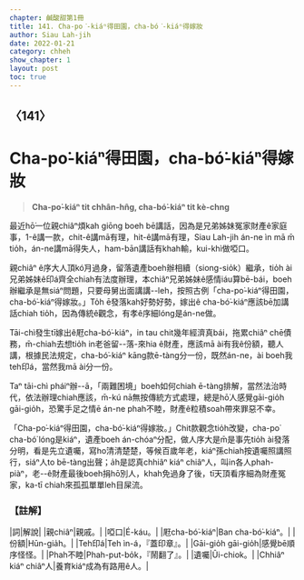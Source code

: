 ```yaml
---
chapter: 鹹酸甜第1冊
title: 141. Cha-po͘-kiáⁿ得田園，cha-bó͘-kiáⁿ得嫁妝
author: Siau Lah-jih
date: 2022-01-21
category: chheh
show_chapter: 1
layout: post
toc: true
---
```

  
## 〈141〉
# Cha-po͘-kiáⁿ得田園，cha-bó͘-kiáⁿ得嫁妝
>**Cha-po͘-kiáⁿ tit chhân-hn̂g, cha-bó͘-kiáⁿ tit kè-chng**
 
最近hō͘一位親chiâⁿ煩kah giōng boeh bē講話，因為是兄弟姊妹冤家財產ê家庭事，1-ê講一款，chit-ê講mā有理，hit-ê講mā有理，Siau Lah-jih án-ne ìn mā m̄ tio̍h，án-ne講mā得失人，ham-bān講話有khah輸，kui-khì做啞口。

親chiâⁿ ê序大人頂kó͘月過身，留落遺產boeh辦相續（siong-sio̍k）繼承，tio̍h ài兄弟姊妹ê印á齊全chiah有法度辦理，本chiâⁿ兄弟姊妹ê感情iáu算bē-bái，boeh辦繼承是無siáⁿ問題，只要母舅出面講講--leh，按照古例「cha-po͘-kiáⁿ得田園，cha-bó͘-kiáⁿ得嫁妝。」To̍h ē發落kah好勢好勢，嫁出ê cha-bó͘-kiáⁿ應該bē加講話chiah tio̍h，因為傳統ê觀念，有孝ê序細lóng是án-ne做。

Tāi-chì發生tī嫁出ê屘cha-bó͘-kiáⁿ，in tau chit幾年經濟真bái，拖累chiâⁿ chē債務，m̄-chiah去想tio̍h in老爸留--落-來hia ê財產，應該mā ài有我ê份額，聽人講，根據民法規定，cha-bó͘-kiáⁿ kāng款ē-tàng分一份，既然án-ne，ài boeh我teh印á，當然我mā ài分一份。

Taⁿ tāi-chì pháiⁿ辦--ā，「兩難困境」boeh如何chiah ē-tàng排解，當然法治時代，依法辦理chiah應該，m̄-kú nā無按傳統方式處理，總是hō͘人感覺gāi-gio̍h gāi-gio̍h，恐驚手足之情ē án-ne phah不睦，財產ê粒積soah帶來罪惡不幸。

「Cha-po͘-kiáⁿ得田園，cha-bó͘-kiáⁿ得嫁妝。」Chit款觀念tio̍h改變，cha-po͘ cha-bó͘ lóng是kiáⁿ，遺產boeh án-chóaⁿ分配，做人序大是m̄是事先tio̍h ài發落分明，看是先立遺囑，寫ho͘清清楚楚，等候百歲年老，kiáⁿ孫chiah按遺囑照講照行，siáⁿ人to bē-tàng出聲；a̍h是認真chhiâⁿ kiáⁿ chiâⁿ人，叫in各人phah-piàⁿ，老--ê財產最後boeh捐hō͘別人，khah免過身了後，tī天頂看序細為財產冤家，ka-tī chiah來孤孤單單leh目屎流。

### 【註解】

|詞|解說|
|親chiâⁿ|親戚。|
|啞口|É-káu。|
|屘cha-bó͘-kiáⁿ|Ban cha-bó͘-kiáⁿ。|
|份額|Hūn-gia̍h。|
|Teh印á|Teh ìn-á，『蓋印章』。|
|Gāi-gio̍h gāi-gio̍h|感覺bē順序怪怪。|
|Phah不睦|Phah-put-bo̍k，『鬧翻了』。|
|遺囑|Ûi-chiok。|
|Chhiâⁿ kiáⁿ chiâⁿ人|養育kiáⁿ成為有路用ê人。|
